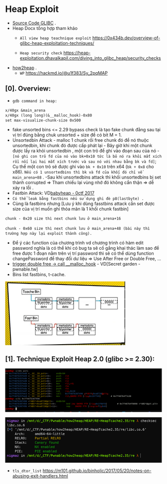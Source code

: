 # Heap Exploit

- [Source Code GLIBC](https://elixir.bootlin.com/glibc/latest/source) .
- Heap Docx tổng hợp tham khảo
    * `All view heap teachnique exploit` https://0x434b.dev/overview-of-glibc-heap-exploitation-techniques/
  
    * `Heap security check` https://heap-exploitation.dhavalkapil.com/diving_into_glibc_heap/security_checks
- [how2heap](https://github.com/shellphish/how2heap) . 
    * `WP` https://hackmd.io/@u1f383/Sy_2pqMAP

## [0]. Overview:
- `gdb command in heap:` 
```
x/40gx &main_arena 
x/40gx (long long)(&__malloc_hook)-0x80
set max-visualize-chunk-size 0x500
```
- fake unsorted bins <= 2.29 bypass check là tạo fake chunk đằng sau tại vị trí đúng bằng chuk unsorted + size để có bit M = 1.
- Unsortedbin Attack - malloc 1 chunk rồi free chunk đó để nó thuộc unsortedbin, khi chunk đó được cấp phát lại - Bây giờ khi một chunk được lấy ra khỏi unsortedbin , một con trỏ để ghi vào đoạn sau của nó - `[nó ghi con trỏ fd của nó vào bk+0x10 tức là bỏ nó ra khỏi mắt xích rồi nối lại hai mắt xích trước và sau nó với nhau bằng bk và fd]`; Cụ thể một con trỏ sẽ được ghi vào `bk + 0x10` trên x64 (`bk + 0x8` cho x86). `Nếu có 1 unsortedbins thì bk và fd của khối đó chỉ về main_arena+88` .
-Sau khi unsortedbins attack thì khối unsortedbins bị set thành corrupted => Tham chiếu lại vùng nhớ đó không cẩn thận => dễ xảy ra lỗi .
- Fastbin Attack: VD[babyheap - 0ctf 2017](https://medium.com/@thanhtuan9906/0ctf-quals-2017-babyheap-e2638b3e727b)
- `Có thể leak bằng fastbins nếu sử dụng ghi đè p8(lastbyte) .`
- Cùng là fastbins nhưng [Lưu ý khi dùng fasstbins attack cần set được size của vị trí muốn ghi thỏa mãn là 1 khối chunk fastbin]
```
chunk - 0x20 size thì next chunk lưu ở main_arena+16
                    
chunk - 0x60 size thì next chunk lưu ở main_arena+48 (bài này thì trường hợp này lại exploit thành công).
```
- Để ý các function của chương trình vd chương trình có hàm edit password nghĩa là có thể khi có bug ta sẽ cố gắng khai thác làm sao để free được 1 đoạn nằm trên vị trí password thì sẽ có thể dùng function changePassword để thay đổi dư liệu => Use After Free or Double Free, ... 
- [trigger double free -> call __malloc_hook](https://blog.osiris.cyber.nyu.edu/2017/09/30/csaw-ctf-2017-auir/) - VD[Secret garden - pwnable.tw]
- Bins list fastbins, t-cache.

![bins-list](./images/bins-list.png)

## [1]. Technique Exploit Heap 2.0 (glibc >= 2.30):

![abs_got_libc.png](./images/abs_got_libc.png)

![checksec_libc.png](./images/checksec_libc.png)


- `tls_dtor_list` https://m101.github.io/binholic/2017/05/20/notes-on-abusing-exit-handlers.html



